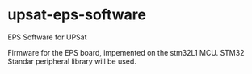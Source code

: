 # upsat-eps-software
EPS Software for UPSat

Firmware for the EPS board, impemented on the stm32L1 MCU. STM32 Standar peripheral library will be used.
